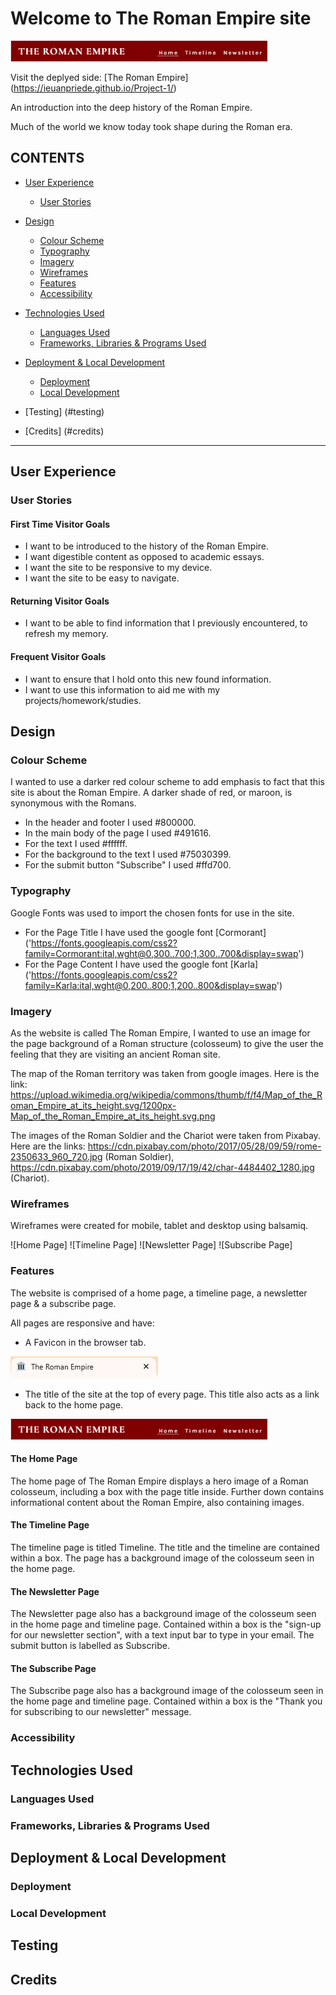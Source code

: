 # Welcome to The Roman Empire site

![The Roman Empire on a variety of screen sizes](assets/images/title.png)

Visit the deplyed side: [The Roman Empire] (https://ieuanpriede.github.io/Project-1/)

An introduction into the deep history of the Roman Empire.

Much of the world we know today took shape during the Roman era. 

## CONTENTS

* [User Experience](#user-experience-ux)
  * [User Stories](#user-stories)

* [Design](#design) 
  * [Colour Scheme](#colour-scheme)
  * [Typography](#typography)
  * [Imagery](#imagery)
  * [Wireframes](#wireframes)
  * [Features](#features)
  * [Accessibility](#accessibility)

* [Technologies Used](#technologies-used)
  * [Languages Used](#languages-used)
  * [Frameworks, Libraries & Programs Used](#frameworks-libraries--programs-used)

* [Deployment & Local Development](#deployment--local-development)
  * [Deployment](#deployment)
  * [Local Development](#local-development)

* [Testing] (#testing)

* [Credits] (#credits)

- - -

## User Experience

### User Stories

#### First Time Visitor Goals

* I want to be introduced to the history of the Roman Empire.
* I want digestible content as opposed to academic essays.
* I want the site to be responsive to my device.
* I want the site to be easy to navigate.

#### Returning Visitor Goals

* I want to be able to find information that I previously encountered, to refresh my memory.

#### Frequent Visitor Goals

* I want to ensure that I hold onto this new found information.
* I want to use this information to aid me with my projects/homework/studies.

## Design

### Colour Scheme

I wanted to use a darker red colour scheme to add emphasis to fact that this site is about the Roman Empire. A darker shade of red, or maroon, is synonymous with the Romans.

* In the header and footer I used #800000.
* In the main body of the page I used #491616.
* For the text I used #ffffff.
* For the background to the text I used #75030399.
* For the submit button "Subscribe" I used #ffd700.

### Typography

Google Fonts was used to import the chosen fonts for use in the site.

* For the Page Title I have used the google font [Cormorant] ('https://fonts.googleapis.com/css2?family=Cormorant:ital,wght@0,300..700;1,300..700&display=swap')
* For the Page Content I have used the google font [Karla] ('https://fonts.googleapis.com/css2?family=Karla:ital,wght@0,200..800;1,200..800&display=swap')

### Imagery

As the website is called The Roman Empire, I wanted to use an image for the page background of a Roman structure (colosseum) to give the user the feeling that they are visiting an ancient Roman site.

The map of the Roman territory was taken from google images. Here is the link: https://upload.wikimedia.org/wikipedia/commons/thumb/f/f4/Map_of_the_Roman_Empire_at_its_height.svg/1200px-Map_of_the_Roman_Empire_at_its_height.svg.png

The images of the Roman Soldier and the Chariot were taken from Pixabay. Here are the links: https://cdn.pixabay.com/photo/2017/05/28/09/59/rome-2350633_960_720.jpg (Roman Soldier), https://cdn.pixabay.com/photo/2019/09/17/19/42/char-4484402_1280.jpg (Chariot).

### Wireframes

Wireframes were created for mobile, tablet and desktop using balsamiq.

![Home Page]
![Timeline Page]
![Newsletter Page]
![Subscribe Page]

### Features

The website is comprised of a home page, a timeline page, a newsletter page & a subscribe page.

All pages are responsive and have:

* A Favicon in the browser tab.

![favicon](assets/images/Favicon.png)

* The title of the site at the top of every page. This title also acts as a link back to the home page.

![The Roman Empire Title](assets/images/title.png)

#### The Home Page

The home page of The Roman Empire displays a hero image of a Roman colosseum, including a box with the page title inside.
Further down contains informational content about the Roman Empire, also containing images.

#### The Timeline Page

The timeline page is titled Timeline. The title and the timeline are contained within a box. The page has a background image of the colosseum seen in the home page.

#### The Newsletter Page

The Newsletter page also has a background image of the colosseum seen in the home page and timeline page. Contained within a box is the "sign-up for our newsletter section", with a text input bar to type in your email. The submit button is labelled as Subscribe. 

#### The Subscribe Page

The Subscribe page also has a background image of the colosseum seen in the home page and timeline page. Contained within a box is the "Thank you for subscribing to our newsletter" message.

### Accessibility

## Technologies Used

### Languages Used

### Frameworks, Libraries & Programs Used

## Deployment & Local Development

### Deployment

### Local Development

## Testing

## Credits

[def]: assets/images/title.png
